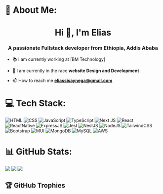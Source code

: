# 💫 About Me:
<h1 align="center">Hi 👋, I'm Elias</h1>
<h3 align="center">A passionate Fullstack developer from Ethiopia, Addis Ababa</h3>

- 📚 I am currently working at [BM Technology]

- 🌱 I am currently in the race **website Design and Development**

- 📫 How to reach me **eliassisaynega@gmail.com**

# 💻 Tech Stack:
![HTML](https://img.shields.io/badge/HTML5-E34F26?style=plastic&logo=html5&logoColor=white)
![CSS](https://img.shields.io/badge/CSS-239120?&style=plastic&logo=css3&logoColor=white)
![JavaScript](https://img.shields.io/badge/javascript-%23323330.svg?style=plastic&logo=javascript&logoColor=%23F7DF1E) 
![TypeScript](https://img.shields.io/badge/typescript-%23007ACC.svg?style=plastic&logo=typescript&logoColor=white) 
![Next JS](https://img.shields.io/badge/Next-black?style=plastic&logo=next.js&logoColor=white) 
![React](https://img.shields.io/badge/react-%2320232a.svg?style=plastic&logo=react&logoColor=%2361DAFB) 
![ReactNative](https://img.shields.io/badge/React_Native-20232A?style=plastic&logo=react&logoColor=61DAFB)
![ExpressJS](https://img.shields.io/badge/Express.js-404D59?style=plastic)
![Jest](https://img.shields.io/badge/Jest-323330?style=plastic&logo=Jest&logoColor=white)
![NestJS](https://img.shields.io/badge/nestjs-%23E0234E.svg?style=plastic&logo=nestjs&logoColor=white) 
![NodeJS](https://img.shields.io/badge/node.js-6DA55F?style=plastic&logo=node.js&logoColor=white) 
![TailwindCSS](https://img.shields.io/badge/tailwindcss-%2338B2AC.svg?style=plastic&logo=tailwind-css&logoColor=white)
![Bootstrap](https://img.shields.io/badge/Bootstrap-563D7C?style=plastic&logo=bootstrap&logoColor=white)
![MUI](https://img.shields.io/badge/Material--UI-0081CB?style=plastic&logo=material-ui&logoColor=white)
![MongoDB](https://img.shields.io/badge/MongoDB-4EA94B?style=plastic&logo=mongodb&logoColor=white)
![MySQL](https://img.shields.io/badge/MySQL-005C84?style=plastic&logo=mysql&logoColor=white)
![AWS](https://img.shields.io/badge/Amazon_AWS-FF9900?style=plastic&logo=amazonaws&logoColor=white)
<!-- ![Dart](https://img.shields.io/badge/dart-%230175C2.svg?style=plastic&logo=dart&logoColor=white) 
![Python](https://img.shields.io/badge/python-3670A0?style=plastic&logo=python&logoColor=ffdd54)  -->
<!-- ![Flutter](https://img.shields.io/badge/Flutter-%2302569B.svg?style=plastic&logo=Flutter&logoColor=white) -->
# 📊 GitHub Stats:
![](https://github-readme-stats.vercel.app/api?username=eliassisay&theme=dark&hide_border=false&include_all_commits=true&count_private=true)
![](https://github-readme-streak-stats.herokuapp.com/?user=eliassisay&theme=dark&hide_border=false)
![](https://github-readme-stats.vercel.app/api/top-langs/?username=eliassisay&theme=dark&hide_border=false&include_all_commits=true&count_private=true&layout=compact)




## 🏆 GitHub Trophies

